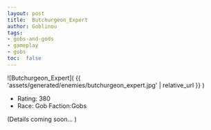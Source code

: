 ```yaml
---
layout: post
title:  Butchurgeon_Expert
author: Goblinou
tags:
- gobs-and-gods
- gameplay
- gobs
toc:  false
---
```


![Butchurgeon_Expert]( {{ 'assets/generated/enemies/butchurgeon_expert.jpg' | relative_url }} )
- Rating: 380
- Race: Gob  Faction:Gobs

(Details coming soon... )
